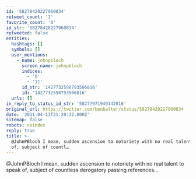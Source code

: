 ```yaml
---
id: '58278420227960834'
retweet_count: '1'
favorite_count: '0'
id_str: '58278420227960834'
retweeted: false
entities:
  hashtags: []
  symbols: []
  user_mentions:
    - name: johnpbloch
      screen_name: johnpbloch
      indices:
        - '0'
        - '11'
      id_str: '1427732598793506816'
      id: '1427732598793506816'
  urls: []
in_reply_to_status_id_str: '58277971949142016'
original_url: https://twitter.com/benbalter/status/58278420227960834
date: '2011-04-13T21:20:32.000Z'
sitemap: false
robots: noindex
reply: true
title: >-
  @JohnPBloch I mean, sudden ascension to notoriety with no real talent to speak
  of, subject of countl…
---
```


@JohnPBloch I mean, sudden ascension to notoriety with no real talent to speak of, subject of countless derogatory passing references...